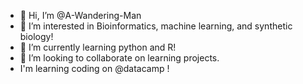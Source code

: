 - 👋 Hi, I’m @A-Wandering-Man
- 👀 I’m interested in Bioinformatics, machine learning, and synthetic biology!
- 🌱 I’m currently learning python and R!
- 💞️ I’m looking to collaborate on learning projects.
- I'm learning coding on @datacamp !
<!---
A-Wandering-Man/A-Wandering-Man is a ✨ special ✨ repository because its `README.md` (this file) appears on your GitHub profile.
You can click the Preview link to take a look at your changes.
--->
